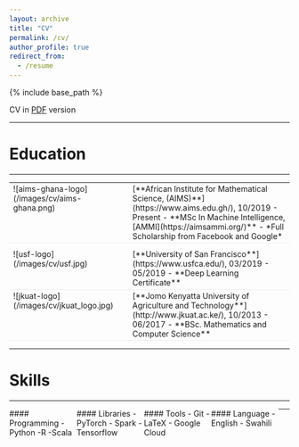 ```yaml
---
layout: archive
title: "CV"
permalink: /cv/
author_profile: true
redirect_from:
  - /resume
---
```


{% include base_path %}

CV in [PDF](/archive/Catherine_Gitau_cv.pdf) version


---

# Education
---
<table style="width:100%">
<col width="9%">
<col width="20">
<col >

<tr style="border-bottom:1pt solid #eee">
<td markdown="1">
![aims-ghana-logo](/images/cv/aims-ghana.png)
</td>
<td></td>
<td markdown="1">
[**African Institute for Mathematical Science, (AIMS)**](https://www.aims.edu.gh/), 10/2019 - Present 
- **MSc In Machine Intelligence, [AMMI](https://aimsammi.org/)**
- *Full Scholarship from Facebook and Google*
</td> 
</tr>

<tr height="10"/>
<tr style="border-bottom:1pt solid #eee">
<td markdown="1">
![usf-logo](/images/cv/usf.jpg)
</td>
<td></td>
<td markdown="1">
[**University of San Francisco**](https://www.usfca.edu/), 03/2019 - 05/2019
- **Deep Learning Certificate**
</td> 
</tr>

<tr style="border-bottom:1pt solid #eee">
<td markdown="1">
![jkuat-logo](/images/cv/jkuat_logo.jpg)
</td>
<td></td>
<td markdown="1">
[**Jomo Kenyatta University of Agriculture and Technology**](http://www.jkuat.ac.ke/), 10/2013 - 06/2017 
- **BSc. Mathematics and Computer Science**
</td> 
</tr>
</table>

---

# Skills
---
<div class="container">
<div class="leftpane1" markdown="1">
#### Programming
- Python
-R
-Scala
</div>
  
<div class="leftpane1" markdown="1">
#### Libraries
- PyTorch
- Spark
- Tensorflow
</div>
  
<div class="leftpane1" markdown="1">
#### Tools
- Git 
- LaTeX
- Google Cloud
</div>

<div class="leftpane1" markdown="1">
#### Language
- English
- Swahili
</div>
</div>

---







<style type="text/css">
td {
    border: 0.5px;
    vertical-align: top;
    text-align: left;
}

.container {
  width: 100%;
  height: 100%;
}

.leftpane1 {
    width: 24%;
    height: 100%;
    float: left;
    border-collapse: collapse;
}

.leftpane2 {
    width: 8%;
    height: 100%;
    margin: 8px;
  	float: left;
    border-collapse: collapse;
}

.leftpane3 {
    width: 86%;
    height: 100%;
  	float: left;
    border-collapse: collapse;
}

.leftpane4 {
    width: 15%;
    height: 100%;
    margin: 8px;
  	float: left;
    border-collapse: collapse;
}

.leftpane5 {
    width: 80%;
    height: 100%;
  	float: left;
    border-collapse: collapse;
}

.rightpane {
  width: 33%;
  height: 100%;
  float: right;
  background-color: yellow;
  border-collapse: collapse;
}
</style>



<!--Publications
======
  <ul>{% for post in site.publications %}
    {% include archive-single-cv.html %}
  {% endfor %}</ul>-->
  
 
